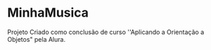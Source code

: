 # MinhaMusica
Projeto Criado como conclusão de curso ''Aplicando a Orientação a Objetos" pela Alura.
